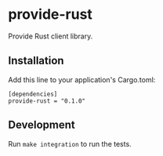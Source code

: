 # provide-rust

Provide Rust client library.

## Installation

Add this line to your application's Cargo.toml:

```
[dependencies]
provide-rust = "0.1.0"
```

## Development

Run `make integration` to run the tests.
